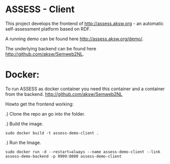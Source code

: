 ASSESS - Client
======

This project develops the frontend of http://assess.aksw.org - an automatic self-assessment platform based on RDF.

A running demo can be found here http://assess.aksw.org/demo/.

The underlying backend can be found here http://github.com/aksw/Semweb2NL.


Docker:
======
To run ASSESS as docker container you need this container and a container from the backend.
http://github.com/aksw/Semweb2NL

Howto get the frontend working:

.) Clone the repo an go into the folder.

.) Build the image.

`sudo docker build -t assess-demo-client .`

.) Run the Image.

`sudo docker run -d --restart=always --name assess-demo-client --link assess-demo-backend -p 9909:8080 assess-demo-client`


